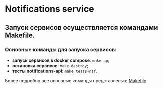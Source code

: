 # Notifications service

## Запуск сервисов осуществляется командами Makefile. 
### Основные команды для запуска сервисов:

- **запуск сервисов в docker compose**: 
`make up`;
- **остановка сервисов**: 
`make destroy`;
- **тесты notifications-api**:
`make tests-ntf`.

Более подробно все основные команды представлены в [Makefile](Makefile).